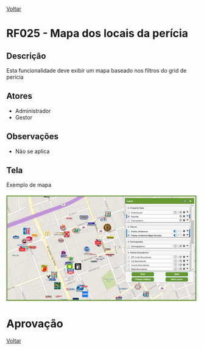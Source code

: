 [Voltar](../req_fun.md)

# RF025 - Mapa dos locais da perícia

## Descrição

Esta funcionalidade deve exibir um mapa baseado nos filtros do grid de perícia

## Atores

- Administrador
- Gestor

## Observações

- Não se aplica

## Tela

Exemplo de mapa

![Mapa](../midia/poi.png)

# Aprovação


[Voltar](../req_fun.md)
